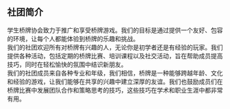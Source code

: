 ## 社团简介  
学生桥牌协会致力于推广和享受桥牌游戏。我们的目标是通过提供一个友好、包容的环境，让每个人都能体验到桥牌的乐趣和挑战。  
我们的社团欢迎所有对桥牌有兴趣的人，无论你是初学者还是有经验的玩家。我们提供各种活动，包括定期的桥牌比赛、培训课程以及社交活动，旨在帮助成员提高技巧，同时在轻松愉快的氛围中结识新朋友。  
我们的社团成员来自各种专业和年级，我们相信，桥牌是一种能够跨越年龄、文化和经验的游戏，让我们能够在共享的兴趣中建立深厚的友谊。我们也鼓励成员们在桥牌比赛中发展团队合作和策略思考的技巧，这些技巧在学术和职业生涯中都非常有用。  